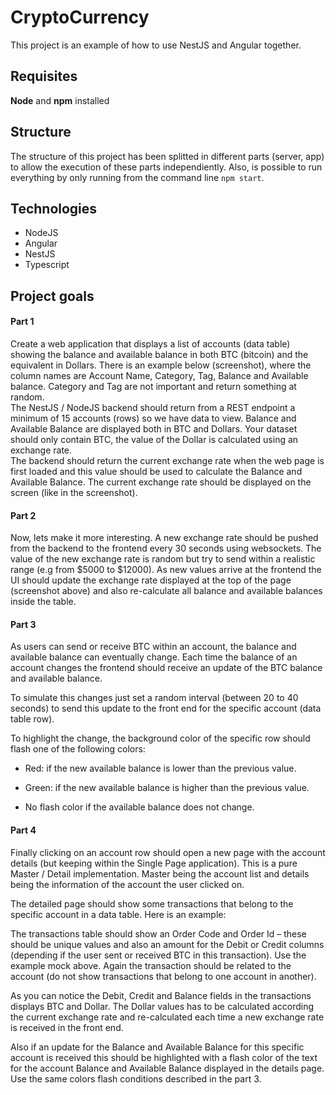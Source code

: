 # CryptoCurrency

This project is an example of how to use NestJS and Angular together.

## Requisites

**Node** and **npm** installed

## Structure

The structure of this project has been splitted in different parts (server, app) to allow the execution of these parts independiently. Also, is possible to run everything by only running from the command line `npm start`.

## Technologies

- NodeJS
- Angular
- NestJS
- Typescript

## Project goals

#### Part 1

Create a web application that displays a list of accounts (data table) showing the  balance and available balance in both BTC (bitcoin) and the equivalent in Dollars.  There is an example below (screenshot), where the column names are Account  Name, Category, Tag, Balance and Available balance. Category and Tag are not  important and return something at random.  
The NestJS / NodeJS backend should return from a REST endpoint a minimum of  15 accounts (rows) so we have data to view. Balance and Available Balance are  displayed both in BTC and Dollars. Your dataset should only contain BTC, the  value of the Dollar is calculated using an exchange rate.  
The backend should return the current exchange rate when the web page is first  loaded and this value should be used to calculate the Balance and Available  Balance. The current exchange rate should be displayed on the screen (like in the  screenshot).

#### Part 2

Now, lets make it more interesting. A new exchange rate should be pushed from  the backend to the frontend every 30 seconds using websockets. The value of the  new exchange rate is random but try to send within a realistic range (e.g from  $5000 to $12000). 
As new values arrive at the frontend the UI should update the exchange rate  displayed at the top of the page (screenshot above) and also re-calculate all  balance and available balances inside the table.  

#### Part 3

As users can send or receive BTC within an account, the balance and available  balance can eventually change. 
Each time the balance of an account changes the frontend should receive an  update of the BTC balance and available balance.

To simulate this changes just set  a random interval (between 20 to 40 seconds) to send this update to the front end  for the specific account (data table row).

To highlight the change, the background color of the specific row should flash one  of the following colors:

* Red: if the new available balance is lower than the previous value.

* Green: if the new available balance is higher than the previous value.

* No flash color if the available balance does not change. 

#### Part 4

Finally clicking on an account row should open a new page with the account  details (but keeping within the Single Page application). This is a pure Master /  Detail implementation. Master being the account list and details being the  information of the account the user clicked on.

The detailed page should show some transactions that belong to the specific  account in a data table. Here is an example:  

The transactions table should show an Order Code and Order Id – these should be  unique values and also an amount for the Debit or Credit columns (depending if  the user sent or received BTC in this transaction). Use the example mock above. Again the transaction should be related to the account (do not show transactions that belong to one account in another).

As you can notice the Debit, Credit and Balance fields in the transactions displays  BTC and Dollar. The Dollar values has to be calculated according the current  exchange rate and re-calculated each time a new exchange rate is received in the  front end.
 
Also if an update for the Balance and Available Balance for this specific account is  received this should be highlighted with a flash color of the text for the account  Balance and Available Balance displayed in the details page. Use the same colors  flash conditions described in the part 3.
